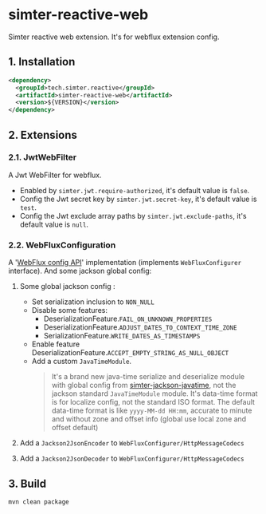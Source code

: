 # simter-reactive-web

Simter reactive web extension. It's for webflux extension config.

## 1. Installation

```xml
<dependency>
  <groupId>tech.simter.reactive</groupId>
  <artifactId>simter-reactive-web</artifactId>
  <version>${VERSION}</version>
</dependency>
```

## 2. Extensions

### 2.1. JwtWebFilter

A Jwt WebFilter for webflux.

- Enabled by `simter.jwt.require-authorized`, it's default value is `false`.
- Config the Jwt secret key by `simter.jwt.secret-key`, it's default value is `test`.
- Config the Jwt exclude array paths by `simter.jwt.exclude-paths`, it's default value is `null`.

### 2.2. WebFluxConfiguration

A '[WebFlux config API]' implementation (implements `WebFluxConfigurer` interface). And some jackson global config:

1. Some global jackson config :
    - Set serialization inclusion to `NON_NULL`
    - Disable some features:
        - DeserializationFeature.`FAIL_ON_UNKNOWN_PROPERTIES`
        - DeserializationFeature.`ADJUST_DATES_TO_CONTEXT_TIME_ZONE`
        - SerializationFeature.`WRITE_DATES_AS_TIMESTAMPS`
    - Enable feature DeserializationFeature.`ACCEPT_EMPTY_STRING_AS_NULL_OBJECT`
    - Add a custom `JavaTimeModule`.
        > It's a brand new java-time serialize and deserialize module with global config from [simter-jackson-javatime],
          not the jackson standard `JavaTimeModule` module. It's data-time format is for localize config, 
          not the standard ISO format. The default data-time format is like `yyyy-MM-dd HH:mm`, 
          accurate to minute and without zone and offset info (global use local zone and offset default)

2. Add a `Jackson2JsonEncoder` to `WebFluxConfigurer/HttpMessageCodecs`
3. Add a `Jackson2JsonDecoder` to `WebFluxConfigurer/HttpMessageCodecs`

## 3. Build

```bash
mvn clean package
```

[WebFlux config API]: https://docs.spring.io/spring/docs/current/spring-framework-reference/web-reactive.html#webflux-config-customize
[simter-jackson-javatime]: https://github.com/simter/simter-jackson-javatime